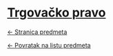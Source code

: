 # [Trgovačko pravo](https://www.github.com/studosi-fer/TP)
[<- Stranica predmeta](https://www.fer.unizg.hr/predmet/trgpra)

[<- Povratak na listu predmeta](https://www.github.com/studosi/FER)